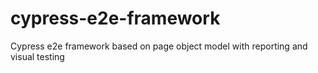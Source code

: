 # cypress-e2e-framework
Cypress e2e framework based on page object model with reporting and visual testing
